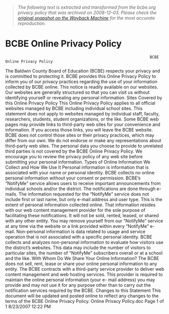 > *The following text is extracted and transformed from the bcbe.org privacy policy that was archived on 2008-12-03. Please check the [original snapshot on the Wayback Machine](https://web.archive.org/web/20081203071113id_/http%3A//images.pcmac.org/Uploads/BaldwinCounty/BaldwinCounty/Divisions/DocumentsSubCategories/Documents/Online%2520Privacy%2520Policy.pdf) for the most accurate reproduction.*

# BCBE Online Privacy Policy

                                                                    BCBE Online Privacy Policy
The Baldwin County Board of Education (BCBE) respects your privacy and is committed to
protecting it. BCBE provides this Online Privacy Policy to inform you of our privacy practices
regarding the use of your information collected by BCBE online. This notice is readily available
on our websites. Our websites are generally structured so that you can visit us without
identifying yourself or revealing any personal information.
Sites Covered by this Online Privacy Policy
This Online Privacy Policy applies to all official websites managed by BCBE including
individual school sites. This statement does not apply to websites managed by individual staff,
faculty, researchers, students, student organizations, or the like.
Some BCBE web pages may provide links to third-party web sites for your convenience and
information. If you access those links, you will leave the BCBE website. BCBE does not control
those sites or their privacy practices, which may differ from our own. We do not endorse or make
any representations about third-party web sites. The personal data you choose to provide to
unrelated third parties is not covered by the BCBE Online Privacy Policy. We encourage you to
review the privacy policy of any web site before submitting your personal information.
Types of Online Information We Collect and How We Use It
Personal information is information that is associated with your name or personal identity. BCBE
collects no online personal information without your consent or permission. BCBE’s “NotifyMe”
service allows users to receive important announcements from individual schools and/or the
district. The notifications are done through e-mails. The information requested for the
“NotifyMe” service does not include first or last name, but only e-mail address and user type.
This is the extent of personal information collected online. That information resides with our web
content management provider for the sole purpose of facilitating these notifications. It will not be
sold, rented, leased, or shared with any other entity. You may remove yourself from our
“NotifyMe” service at any time via the website or a link provided within every “NotifyMe” e-
mail.
Non-personal information is data related to usage and service operation that is not associated with
a specific personal identity. BCBE collects and analyzes non-personal information to evaluate
how visitors use the district’s websites. This data may include the number of visitors to particular
sites, the number of “NotifyMe” subscribers overall or at a school and the like.
With Whom Do We Share Your Online Information?
The BCBE does not sell, rent, lease or share your online personal information to any entity. The
BCBE contracts with a third-party service provider to deliver web content management and web
hosting services. This provider is required to maintain the online personal information (your e-
mail address) you may provide and may not use it for any purpose other than to carry out the
notification services required by the BCBE.
Changes to this Statement
This document will be updated and posted online to reflect any changes to the terms of the BCBE
Online Privacy Policy.
Online Privacy Policy.doc                    Page 1 of 1                     8/23/2007 12:22 PM
